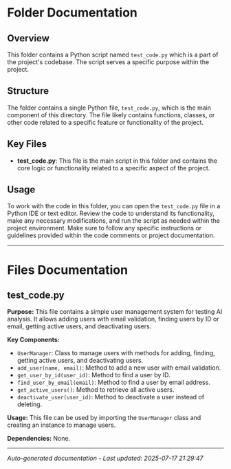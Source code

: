 # Folder Documentation

## Overview
This folder contains a Python script named `test_code.py` which is a part of the project's codebase. The script serves a specific purpose within the project.

## Structure
The folder contains a single Python file, `test_code.py`, which is the main component of this directory. The file likely contains functions, classes, or other code related to a specific feature or functionality of the project.

## Key Files
- **test_code.py**: This file is the main script in this folder and contains the core logic or functionality related to a specific aspect of the project.

## Usage
To work with the code in this folder, you can open the `test_code.py` file in a Python IDE or text editor. Review the code to understand its functionality, make any necessary modifications, and run the script as needed within the project environment. Make sure to follow any specific instructions or guidelines provided within the code comments or project documentation.

---

# Files Documentation

## test_code.py

**Purpose:** This file contains a simple user management system for testing AI analysis. It allows adding users with email validation, finding users by ID or email, getting active users, and deactivating users.

**Key Components:**
- `UserManager`: Class to manage users with methods for adding, finding, getting active users, and deactivating users.
- `add_user(name, email)`: Method to add a new user with email validation.
- `get_user_by_id(user_id)`: Method to find a user by ID.
- `find_user_by_email(email)`: Method to find a user by email address.
- `get_active_users()`: Method to retrieve all active users.
- `deactivate_user(user_id)`: Method to deactivate a user instead of deleting.

**Usage:** This file can be used by importing the `UserManager` class and creating an instance to manage users.

**Dependencies:** None.

---
*Auto-generated documentation - Last updated: 2025-07-17 21:29:47*
